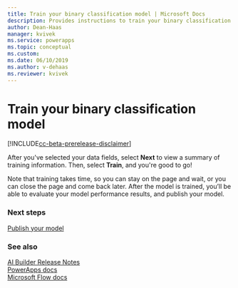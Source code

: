 ```yaml
---
title: Train your binary classification model | Microsoft Docs
description: Provides instructions to train your binary classification model.
author: Dean-Haas
manager: kvivek
ms.service: powerapps
ms.topic: conceptual
ms.custom: 
ms.date: 06/10/2019
ms.author: v-dehaas
ms.reviewer: kvivek
---
```


# Train your binary classification model

[!INCLUDE[cc-beta-prerelease-disclaimer](./includes/cc-beta-prerelease-disclaimer.md)]

After you've selected your data fields, select **Next**  to view a summary of  training information. Then, select **Train**, and you're good to go!
 
Note that training takes time, so you can stay on the page and wait, or you can close the page and come back later.  After the model is trained, you’ll be able to evaluate your model performance results, and publish your model.

### Next steps
[Publish your model](publish-model-ai-builder.md) 

### See also
[AI Builder Release Notes](/power-platform-release-notes/october19/ai-builder)<br/>
[PowerApps docs](https://docs.microsoft.com/powerapps/)<br/>
[Microsoft Flow docs](https://docs.microsoft.com/flow/getting-started)
